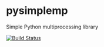 # pysimplemp
Simple Python multiprocessing library

[![Build Status](https://travis-ci.com/JPEWdev/pysimplemp.svg?branch=master)](https://travis-ci.com/JPEWdev/pysimplemp)

